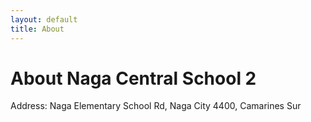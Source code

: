 ```yaml
---
layout: default
title: About
---
```

# About Naga Central School 2

Address: Naga Elementary School Rd, Naga City 4400, Camarines Sur